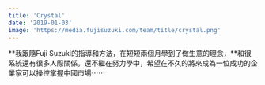 ```yaml
---
title: 'Crystal'
date: '2019-01-03'
image: 'https://media.fujisuzuki.com/team/title/crystal.png'
---
```

**我跟隨Fuji Suzuki的指導和方法，在短短兩個月學到了做生意的理念，**和很系統還有很多人際關係，還不繼在努力學中，希望在不久的將來成為一位成功的企業家可以操控掌握中國市場⋯⋯